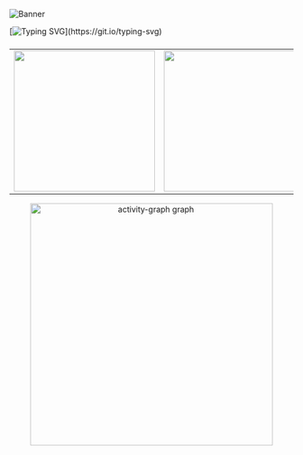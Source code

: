 ![Banner](https://github.com/Shahzadrahim-dev/shahzadrahim-dev/blob/main/boom.gif)

[![Typing SVG](https://readme-typing-svg.demolab.com?font=Fira+Code&pause=1000&color=00FF00&multiline=true&width=435&height=57&lines=I+am+a+Full+Stack+Engineer.;Specializing+in+React+%26+Frontend+UI.)](https://git.io/typing-svg)

###

<table align="center">
  <tr>
    <td align="center" valign="middle">
      <img src="https://github-readme-stats.vercel.app/api?username=shahzadrahim-dev&theme=maroongold&hide_border=false&include_all_commits=false&count_private=false" height="250" />
    </td>
    <td align="center" valign="middle">
      <img src="https://nirzak-streak-stats.vercel.app/?user=shahzadrahim-dev&theme=maroongold&hide_border=false" height="250" />
    </td>
  </tr>
</table>


<div align="center">
  <img src="https://github-readme-activity-graph.vercel.app/graph?username=shahzadrahim-dev&radius=16&theme=merko&area=true&order=5&point=D9A43C&title_color=D9A43C&line=D9A43C&color=D9A43C&hide_border=true&hide_title=true" height="430" alt="activity-graph graph"  />
</div>

